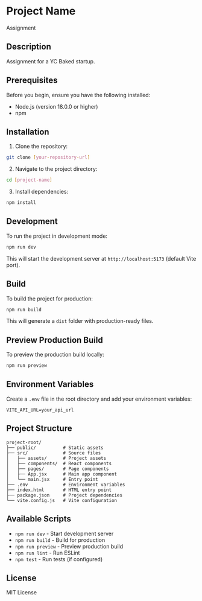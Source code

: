 # Project Name
Assignment

## Description
Assignment for a YC Baked startup.

## Prerequisites
Before you begin, ensure you have the following installed:
- Node.js (version 18.0.0 or higher)
- npm

## Installation

1. Clone the repository:
```bash
git clone [your-repository-url]
```

2. Navigate to the project directory:
```bash
cd [project-name]
```

3. Install dependencies:
```bash
npm install
```

## Development

To run the project in development mode:
```bash
npm run dev
```
This will start the development server at `http://localhost:5173` (default Vite port).

## Build

To build the project for production:
```bash
npm run build
```
This will generate a `dist` folder with production-ready files.

## Preview Production Build

To preview the production build locally:
```bash
npm run preview
```

## Environment Variables

Create a `.env` file in the root directory and add your environment variables:
```
VITE_API_URL=your_api_url
```

## Project Structure
```
project-root/
├── public/          # Static assets
├── src/             # Source files
│   ├── assets/      # Project assets
│   ├── components/  # React components
│   ├── pages/       # Page components
│   ├── App.jsx      # Main app component
│   └── main.jsx     # Entry point
├── .env             # Environment variables
├── index.html       # HTML entry point
├── package.json     # Project dependencies
└── vite.config.js   # Vite configuration
```

## Available Scripts
- `npm run dev` - Start development server
- `npm run build` - Build for production
- `npm run preview` - Preview production build
- `npm run lint` - Run ESLint
- `npm test` - Run tests (if configured)

## License
MIT License